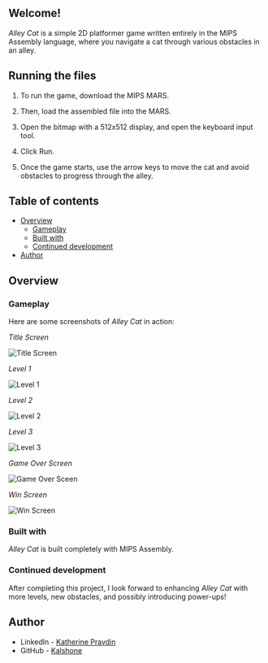 ## Welcome!

*Alley Cat* is a simple 2D platformer game written entirely in the MIPS Assembly language, where you navigate a cat through various obstacles in an alley.

## Running the files

1. To run the game, download the MIPS MARS.

2. Then, load the assembled file into the MARS.

3. Open the bitmap with a 512x512 display, and open the keyboard input tool.

4. Click Run.

5. Once the game starts, use the arrow keys to move the cat and avoid obstacles to progress through the alley.

## Table of contents 
- [Overview](#overview)
  - [Gameplay](#gameplay)
  - [Built with](#built-with)
  - [Continued development](#continued-development)
- [Author](#author) 

## Overview

### Gameplay
Here are some screenshots of *Alley Cat* in action:

*Title Screen*

![Title Screen](https://github.com/user-attachments/assets/c7d47f08-bc46-4ce6-90b7-345f0d336586)

*Level 1*

![Level 1](https://github.com/user-attachments/assets/1e44af13-f63e-4cea-88c8-831f8d8dc23c)

*Level 2*

![Level 2](https://github.com/user-attachments/assets/c5d74102-c5a9-44b4-81b3-a8474af4e7c9)

*Level 3*

![Level 3](https://github.com/user-attachments/assets/97e70cb0-279c-463f-b868-8b0ab1cd8b62)

*Game Over Screen*

![Game Over Sceen](https://github.com/user-attachments/assets/a397eba0-2d48-46e6-aa54-b1ef0b91daf3)

*Win Screen*

![Win Screen](https://github.com/user-attachments/assets/a2984c14-e7ed-4c59-a892-2d2061efbf98)

### Built with
*Alley Cat* is built completely with MIPS Assembly.

### Continued development

After completing this project, I look forward to enhancing *Alley Cat* with more levels, new obstacles, and possibly introducing power-ups! 

## Author

- LinkedIn - [Katherine Pravdin](https://www.linkedin.com/in/katherinepravdin)
- GitHub - [Kalshone](https://www.github.com/kalshone/)
